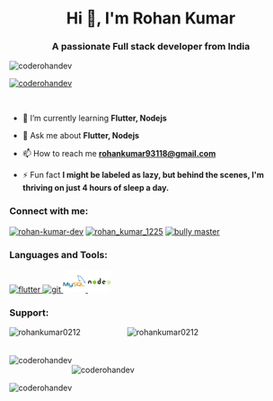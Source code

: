 <h1 align="center">Hi 👋, I'm Rohan Kumar</h1>
<h3 align="center">A passionate Full stack developer from India</h3>

<p align="left"> <img src="https://komarev.com/ghpvc/?username=coderohandev&label=Profile%20views&color=0e75b6&style=flat" alt="coderohandev" /> </p>

<p align="left"> <a href="https://github.com/ryo-ma/github-profile-trophy"><img src="https://github-profile-trophy.vercel.app/?username=coderohandev" alt="coderohandev" /></a> </p>

<p align="left"> <a href="https://twitter.com/" target="blank"><img src="https://img.shields.io/twitter/follow/?logo=twitter&style=for-the-badge" alt="" /></a> </p>

- 🌱 I’m currently learning **Flutter, Nodejs**

- 💬 Ask me about **Flutter, Nodejs**

- 📫 How to reach me **rohankumar93118@gmail.com**

- ⚡ Fun fact **I might be labeled as lazy, but behind the scenes, I'm thriving on just 4 hours of sleep a day.**

<h3 align="left">Connect with me:</h3>
<p align="left">
<a href="https://linkedin.com/in/rohan-kumar-dev" target="blank"><img align="center" src="https://raw.githubusercontent.com/rahuldkjain/github-profile-readme-generator/master/src/images/icons/Social/linked-in-alt.svg" alt="rohan-kumar-dev" height="30" width="40" /></a>
<a href="https://instagram.com/rohan_kumar_1225" target="blank"><img align="center" src="https://raw.githubusercontent.com/rahuldkjain/github-profile-readme-generator/master/src/images/icons/Social/instagram.svg" alt="rohan_kumar_1225" height="30" width="40" /></a>
<a href="https://www.youtube.com/@bullymaster" target="blank"><img align="center" src="https://raw.githubusercontent.com/rahuldkjain/github-profile-readme-generator/master/src/images/icons/Social/youtube.svg" alt="bully master" height="30" width="40" /></a>
</p>

<h3 align="left">Languages and Tools:</h3>
<p align="left"> <a href="https://flutter.dev" target="_blank" rel="noreferrer"> <img src="https://www.vectorlogo.zone/logos/flutterio/flutterio-icon.svg" alt="flutter" width="40" height="40"/> </a> <a href="https://git-scm.com/" target="_blank" rel="noreferrer"> <img src="https://www.vectorlogo.zone/logos/git-scm/git-scm-icon.svg" alt="git" width="40" height="40"/> </a> <a href="https://www.mysql.com/" target="_blank" rel="noreferrer"> <img src="https://raw.githubusercontent.com/devicons/devicon/master/icons/mysql/mysql-original-wordmark.svg" alt="mysql" width="40" height="40"/> </a> <a href="https://nodejs.org" target="_blank" rel="noreferrer"> <img src="https://raw.githubusercontent.com/devicons/devicon/master/icons/nodejs/nodejs-original-wordmark.svg" alt="nodejs" width="40" height="40"/> </a> </p>

<h3 align="left">Support:</h3>
<p><a href="https://www.buymeacoffee.com/rohankumar0212"> <img align="left" src="https://cdn.buymeacoffee.com/buttons/v2/default-yellow.png" height="50" width="210" alt="rohankumar0212" /></a><a href="https://ko-fi.com/rohankumar0212"> <img align="left" src="https://cdn.ko-fi.com/cdn/kofi3.png?v=3" height="50" width="210" alt="rohankumar0212" /></a></p><br><br>

<p><img align="left" src="https://github-readme-stats.vercel.app/api/top-langs?username=coderohandev&show_icons=true&locale=en&layout=compact" alt="coderohandev" /></p>

<p>&nbsp;<img align="center" src="https://github-readme-stats.vercel.app/api?username=coderohandev&show_icons=true&locale=en" alt="coderohandev" /></p>

<p><img align="center" src="https://github-readme-streak-stats.herokuapp.com/?user=coderohandev&" alt="coderohandev" /></p>

